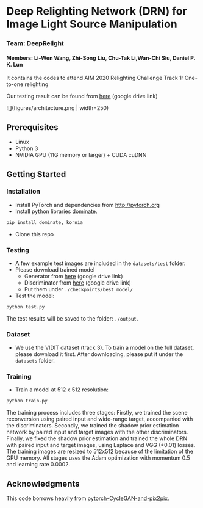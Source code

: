 # Deep Relighting Network (DRN) for Image Light Source Manipulation
### Team: DeepRelight
#### Members: Li-Wen Wang, Zhi-Song Liu, Chu-Tak Li,Wan-Chi Siu, Daniel P. K. Lun
It contains the codes to attend AIM 2020 Relighting Challenge Track 1: One-to-one relighting

Our testing result can be found from [here](https://drive.google.com/file/d/1w5-XPb3prHha2ens0rrIPeLafB--4g6S/view?usp=sharing) (google drive link)

![](figures/architecture.png | width=250)


## Prerequisites
- Linux
- Python 3
- NVIDIA GPU (11G memory or larger) + CUDA cuDNN

## Getting Started
### Installation
- Install PyTorch and dependencies from http://pytorch.org
- Install python libraries [dominate](https://github.com/Knio/dominate).
```bash
pip install dominate, kornia
```
- Clone this repo


### Testing
- A few example test images are included in the `datasets/test` folder.
- Please download trained model
  - Generator from [here](https://drive.google.com/file/d/1HoyYtG6fNIw_45qbe8QrENXNPKYZmMcu/view?usp=sharing) (google drive link)
  - Discriminator from [here](https://drive.google.com/file/d/195WH6LpARtnZPkaDDq_Def9t5fA0p8Qa/view?usp=sharing) (google drive link)
  - Put them under `./checkpoints/best_model/`
- Test the model:
```bash
python test.py
```
The test results will be saved to the folder: `./output`.



### Dataset
- We use the VIDIT dataset (track 3). To train a model on the full dataset, please download it first.
After downloading, please put it under the `datasets` folder.


### Training
- Train a model at 512 x 512 resolution:
```bash
python train.py 
```
The training process includes three stages: Firstly, we trained the scene reconversion using paired input and wide-range target, accompanied with the discriminators. Secondly, we trained the shadow prior estimation network by paired input and target images with the other discriminators. Finally, we fixed the shadow prior estimation and trained the whole DRN with paired input and target images, using Laplace and VGG (*0.01) losses. The training images are resized to 512x512 because of the limitation of the GPU memory. All stages uses the Adam optimization with momentum 0.5 and learning rate 0.0002. 

## Acknowledgments
This code borrows heavily from [pytorch-CycleGAN-and-pix2pix](https://github.com/junyanz/pytorch-CycleGAN-and-pix2pix).
